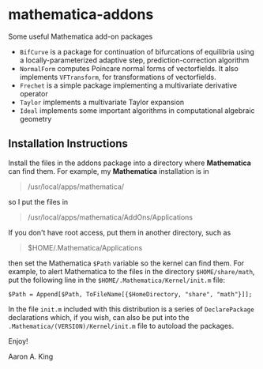 # mathematica-addons
Some useful Mathematica add-on packages

- `BifCurve` is a package for continuation of bifurcations of equilibria using a locally-parameterized adaptive step, prediction-correction algorithm
- `NormalForm` computes Poincare normal forms of vectorfields.
  It also implements `VFTransform`, for transformations of vectorfields.
- `Frechet` is a simple package implementing a multivariate derivative operator
- `Taylor` implements a multivariate Taylor expansion
- `Ideal` implements some important algorithms in computational algebraic geometry

## Installation Instructions

Install the files in the addons package into a directory where **Mathematica** can find them.
For example, my **Mathematica** installation is in

>   /usr/local/apps/mathematica/

so I put the files in

>   /usr/local/apps/mathematica/AddOns/Applications

If you don't have root access, put them in another directory, such as

>   $HOME/.Mathematica/Applications

then set the Mathematica `$Path` variable so the kernel can find them.
For example, to alert Mathematica to the files in the directory
`$HOME/share/math`, put the following line in the `$HOME/.Mathematica/Kernel/init.m` file:
```
$Path = Append[$Path, ToFileName[{$HomeDirectory, "share", "math"}]];
```

In the file `init.m` included with this distribution is a series of `DeclarePackage` declarations which, if you wish, can also be put into the `.Mathematica/(VERSION)/Kernel/init.m` file to autoload the packages.

Enjoy!

Aaron A. King
<kingaa at umich dot edu>
